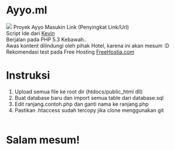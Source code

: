 # Ayyo.ml
<img src="https://ayyo.ml/images/penyingkat-link.png"/>
Proyek Ayyo Masukin Link (Penyingkat Link/Url)<br />
Script Ide dari <a href="http://ayyo.ml/pdmsm">Kevin</a>
<br />
Berjalan pada PHP 5.3 Kebawah..<br />
Awas kontent dilindungi oleh pihak Hotel, karena ini akan mesum :D<br />
Rekomendasi test pada Free Hosting <a href="http://freehostia.com">FreeHostia.com</a>

# Instruksi
1. Upload semua file ke root dir (htdocs/public_html dll)<br />
2. Buat database baru dan import semua table dari database.sql<br />
3. Edit ranjang.contoh.php dan ganti nama ke ranjang.php<br />
4. Pastikan .htaccess sudah tercopy jika clone menggunakan git
<br /><br />
# Salam mesum!
